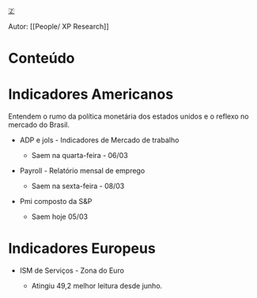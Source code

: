 [🇿](zotero://select/library/items/BXEI4Y6C)

Autor: [[People/ XP Research]]  

# Conteúdo

# Indicadores Americanos

Entendem o rumo da política monetária dos estados unidos e o reflexo no mercado do Brasil.

- ADP e jols - Indicadores de Mercado de trabalho
    
    - Saem na quarta-feira - 06/03
- Payroll - Relatório mensal de emprego
    
    - Saem na sexta-feira - 08/03
- Pmi composto da S&P
    
    - Saem hoje 05/03

# Indicadores Europeus

- ISM de Serviços - Zona do Euro
    
    - Atingiu 49,2 melhor leitura desde junho.


